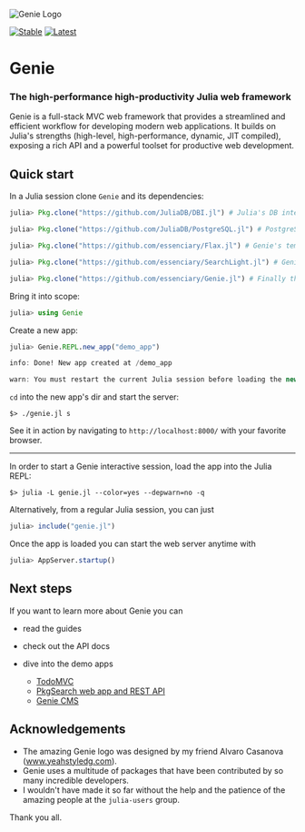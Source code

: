 
![Genie Logo](https://dl.dropboxusercontent.com/s/0dbiza50r63cvvc/genie_logo.png)


[![Stable](https://readthedocs.org/projects/docs/badge/?version=stable)](http://geniejl.readthedocs.io/en/stable/build/) [![Latest](https://readthedocs.org/projects/docs/badge/?version=latest)](http://geniejl.readthedocs.io/en/latest/build/)


<a id='Genie-1'></a>

# Genie


<a id='The-high-performance-high-productivity-Julia-web-framework-1'></a>

### The high-performance high-productivity Julia web framework


Genie is a full-stack MVC web framework that provides a streamlined and efficient workflow for developing modern web applications. It builds on Julia's strengths (high-level, high-performance, dynamic, JIT compiled), exposing a rich API and a powerful toolset for productive web development.


<a id='Quick-start-1'></a>

## Quick start


In a Julia session clone `Genie` and its dependencies:


```julia
julia> Pkg.clone("https://github.com/JuliaDB/DBI.jl") # Julia's DB interface

julia> Pkg.clone("https://github.com/JuliaDB/PostgreSQL.jl") # PostgreSQL adapter

julia> Pkg.clone("https://github.com/essenciary/Flax.jl") # Genie's templating engine

julia> Pkg.clone("https://github.com/essenciary/SearchLight.jl") # Genie's ORM

julia> Pkg.clone("https://github.com/essenciary/Genie.jl") # Finally the Genie itself 👻
```


Bring it into scope:


```julia
julia> using Genie
```


Create a new app:


```julia
julia> Genie.REPL.new_app("demo_app")

info: Done! New app created at /demo_app

warn: You must restart the current Julia session before loading the new app to properly reinitialize Genie.
```


`cd` into the new app's dir and start the server:


```
$> ./genie.jl s
```


See it in action by navigating to `http://localhost:8000/` with your favorite browser.


---


In order to start a Genie interactive session, load the app into the Julia REPL:


```
$> julia -L genie.jl --color=yes --depwarn=no -q
```


Alternatively, from a regular Julia session, you can just


```julia
julia> include("genie.jl")
```


Once the app is loaded you can start the web server anytime with


```julia
julia> AppServer.startup()
```


<a id='Next-steps-1'></a>

## Next steps


If you want to learn more about Genie you can


  * read the guides
  * check out the API docs
  * dive into the demo apps

      * [TodoMVC](https://github.com/essenciary/genie-todo-mvc)
      * [PkgSearch web app and REST API](https://github.com/essenciary/pgksearch-api-website)
      * [Genie CMS]()


<a id='Acknowledgements-1'></a>

## Acknowledgements


  * The amazing Genie logo was designed by my friend Alvaro Casanova (www.yeahstyledg.com).
  * Genie uses a multitude of packages that have been contributed by so many incredible developers.
  * I wouldn't have made it so far without the help and the patience of the amazing people at the `julia-users` group.


Thank you all.

